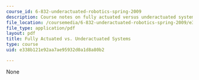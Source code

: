 ```yaml
---
course_id: 6-832-underactuated-robotics-spring-2009
description: Course notes on fully actuated versus underactuated systems.
file_location: /coursemedia/6-832-underactuated-robotics-spring-2009/e338b121e92aa7ae95932d0a1d8a80b2_MIT6_832s09_read_ch01.pdf
file_type: application/pdf
layout: pdf
title: Fully Actuated vs. Underactuated Systems
type: course
uid: e338b121e92aa7ae95932d0a1d8a80b2

---
```

None